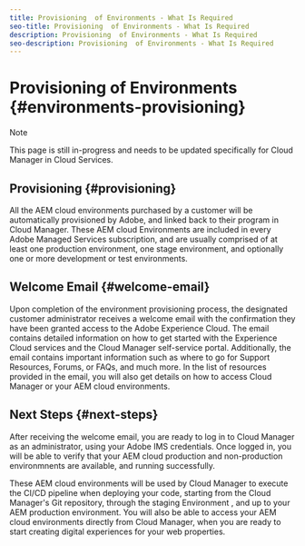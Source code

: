 ```yaml
---
title: Provisioning  of Environments - What Is Required
seo-title: Provisioning  of Environments - What Is Required
description: Provisioning  of Environments - What Is Required
seo-description: Provisioning  of Environments - What Is Required 
---
```


# Provisioning of Environments {#environments-provisioning}

>[!NOTE]
>This page is still in-progress and needs to be updated specifically for Cloud Manager in Cloud Services.

## Provisioning {#provisioning}

All the AEM cloud environments purchased by a customer will be automatically provisioned by Adobe, and linked back to their program in Cloud Manager. These AEM cloud Environments are included in every Adobe Managed Services subscription, and are usually comprised of at least one production environment, one stage environment, and optionally one or more development or test environments.

## Welcome Email {#welcome-email}

Upon completion of the environment provisioning process, the designated customer administrator receives a welcome email with the confirmation they have been granted access to the Adobe Experience Cloud. The email contains detailed information on how to get started with the Experience Cloud services and the Cloud Manager self-service portal. Additionally, the email contains important information such as where to go for Support Resources, Forums, or FAQs, and much more. In the list of resources provided in the email, you will also get details on how to access Cloud Manager or your AEM cloud environments.

## Next Steps {#next-steps}

After receiving the welcome email, you are ready to log in to Cloud Manager as an administrator, using your Adobe IMS credentials. Once logged in, you will be able to verify that your AEM cloud production and non-production environmnents are available, and running successfully.

These AEM cloud environments will be used by Cloud Manager to execute the CI/CD pipeline when deploying your code, starting from the Cloud Manager's Git repository, through the staging Environment , and up to your AEM production environment. You will also be able to access your AEM cloud environments directly from Cloud Manager, when you are ready to start creating digital experiences for your web properties.
